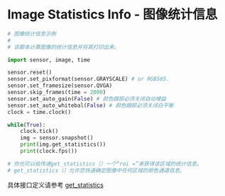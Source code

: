 Image Statistics Info - 图像统计信息
==========================================

```python
# 图像统计信息示例
#
# 该脚本计算图像的统计信息并将其打印出来。

import sensor, image, time

sensor.reset()
sensor.set_pixformat(sensor.GRAYSCALE) # or RGB565.
sensor.set_framesize(sensor.QVGA)
sensor.skip_frames(time = 2000)
sensor.set_auto_gain(False) # 颜色跟踪必须关闭自动增益
sensor.set_auto_whitebal(False) # 颜色跟踪必须关闭白平衡
clock = time.clock()

while(True):
    clock.tick()
    img = sensor.snapshot()
    print(img.get_statistics())
    print(clock.fps())

# 你也可以给传递get_statistics（）一个“roi =”来获得该区域的统计信息。
# get_statistics（）允许您快速确定图像中任何区域的颜色通道信息。

```

具体接口定义请参考 [get_statistics](../../library/canmv/image.md#get_statistics)

